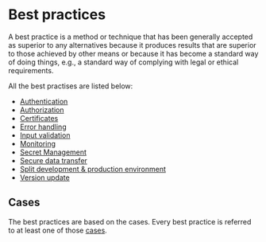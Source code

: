 # Best practices

A best practice is a method or technique that has been generally accepted as superior to any alternatives because it produces results that are superior to those achieved by other means or because it has become a standard way of doing things,
e.g., a standard way of complying with legal or ethical requirements.

All the best practises are listed below:

- [Authentication](/bestpractices/authentication)
- [Authorization](/bestpractices/authorization)
- [Certificates](/bestpractices/certificates)
- [Error handling](/bestpractices/errorhandling)
- [Input validation](/bestpractices/inputvalidation)
- [Monitoring](/bestpractices/monitoring)
- [Secret Management](/bestpractices/secretmanagement)
- [Secure data transfer](/bestpractices/securedatatransfer)
- [Split development & production environment](/bestpractices/splitdevprod)
- [Version update](/bestpractices/versionupdate)

## Cases

The best practices are based on the cases. Every best practice is referred to at least one of those [cases](/cases).
